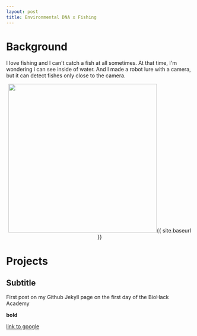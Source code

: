 ```yaml
---
layout: post
title: Environmental DNA x Fishing
---
```


# Background
I love fishing and I can't catch a fish at all sometimes. At that time, I'm wondering i can see inside of water.
And I made a robot lure with a camera, but it can detect fishes only close to the camera.

<div style="text-align: center;">
<img src="{{ site.baseurl }}/images/fishing_1.png" alt="" style="width: 400px;"/>{{ site.baseurl }}
</div>


# Projects

## Subtitle

First post on my Github Jekyll page on the first day of the BioHack Academy

**bold**

[link to google](www.google.com)
